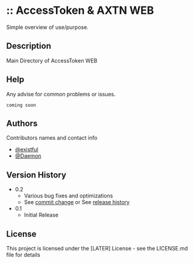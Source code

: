 # :: AccessToken & AXTN WEB

Simple overview of use/purpose.

## Description

Main Directory of AccessToken WEB

## Help

Any advise for common problems or issues.
```
coming soon
```

## Authors

Contributors names and contact info

- [@existful](https://github.com/existful)
- [@Daemon](https://github.com/le3ch-tech)

## Version History

* 0.2
    * Various bug fixes and optimizations
    * See [commit change]() or See [release history]()
* 0.1
    * Initial Release

## License

This project is licensed under the [LATER] License - see the LICENSE.md file for details
